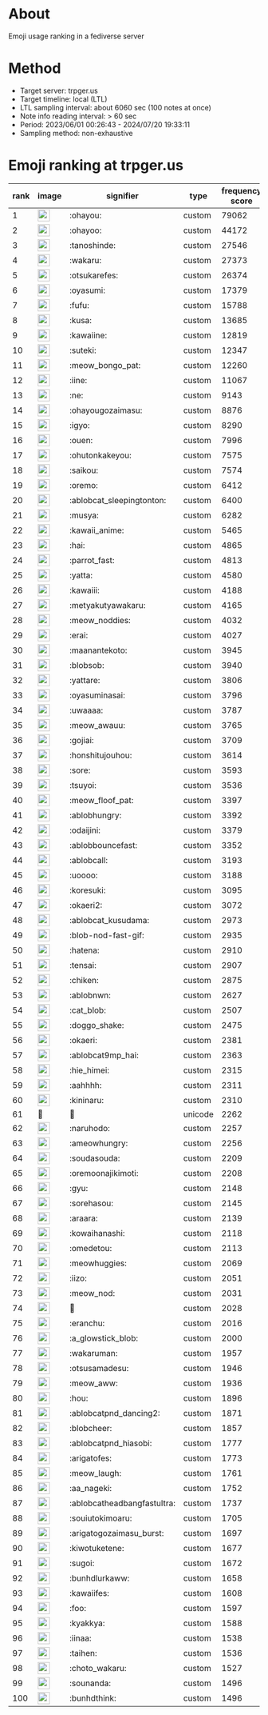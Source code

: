 # About
Emoji usage ranking in a fediverse server

# Method
- Target server: trpger.us
- Target timeline: local (LTL)
- LTL sampling interval: about 6060 sec (100 notes at once)
- Note info reading interval: > 60 sec
- Period: 2023/06/01 00:26:43 - 2024/07/20 19:33:11 
- Sampling method: non-exhaustive

# Emoji ranking at trpger.us

|rank|image|signifier|type|frequency score|
|----|----|----|----|----|
|1|<img height="24" src="https://trpger.us/emoji/ohayou.webp">|:ohayou:|custom|79062|
|2|<img height="24" src="https://trpger.us/emoji/ohayoo.webp">|:ohayoo:|custom|44172|
|3|<img height="24" src="https://trpger.us/emoji/tanoshinde.webp">|:tanoshinde:|custom|27546|
|4|<img height="24" src="https://trpger.us/emoji/wakaru.webp">|:wakaru:|custom|27373|
|5|<img height="24" src="https://trpger.us/emoji/otsukarefes.webp">|:otsukarefes:|custom|26374|
|6|<img height="24" src="https://trpger.us/emoji/oyasumi.webp">|:oyasumi:|custom|17379|
|7|<img height="24" src="https://trpger.us/emoji/fufu.webp">|:fufu:|custom|15788|
|8|<img height="24" src="https://trpger.us/emoji/kusa.webp">|:kusa:|custom|13685|
|9|<img height="24" src="https://trpger.us/emoji/kawaiine.webp">|:kawaiine:|custom|12819|
|10|<img height="24" src="https://trpger.us/emoji/suteki.webp">|:suteki:|custom|12347|
|11|<img height="24" src="https://trpger.us/emoji/meow_bongo_pat.webp">|:meow_bongo_pat:|custom|12260|
|12|<img height="24" src="https://trpger.us/emoji/iine.webp">|:iine:|custom|11067|
|13|<img height="24" src="https://trpger.us/emoji/ne.webp">|:ne:|custom|9143|
|14|<img height="24" src="https://trpger.us/emoji/ohayougozaimasu.webp">|:ohayougozaimasu:|custom|8876|
|15|<img height="24" src="https://trpger.us/emoji/igyo.webp">|:igyo:|custom|8290|
|16|<img height="24" src="https://trpger.us/emoji/ouen.webp">|:ouen:|custom|7996|
|17|<img height="24" src="https://trpger.us/emoji/ohutonkakeyou.webp">|:ohutonkakeyou:|custom|7575|
|18|<img height="24" src="https://trpger.us/emoji/saikou.webp">|:saikou:|custom|7574|
|19|<img height="24" src="https://trpger.us/emoji/oremo.webp">|:oremo:|custom|6412|
|20|<img height="24" src="https://trpger.us/emoji/ablobcat_sleepingtonton.webp">|:ablobcat_sleepingtonton:|custom|6400|
|21|<img height="24" src="https://trpger.us/emoji/musya.webp">|:musya:|custom|6282|
|22|<img height="24" src="https://trpger.us/emoji/kawaii_anime.webp">|:kawaii_anime:|custom|5465|
|23|<img height="24" src="https://trpger.us/emoji/hai.webp">|:hai:|custom|4865|
|24|<img height="24" src="https://trpger.us/emoji/parrot_fast.webp">|:parrot_fast:|custom|4813|
|25|<img height="24" src="https://trpger.us/emoji/yatta.webp">|:yatta:|custom|4580|
|26|<img height="24" src="https://trpger.us/emoji/kawaiii.webp">|:kawaiii:|custom|4188|
|27|<img height="24" src="https://trpger.us/emoji/metyakutyawakaru.webp">|:metyakutyawakaru:|custom|4165|
|28|<img height="24" src="https://trpger.us/emoji/meow_noddies.webp">|:meow_noddies:|custom|4032|
|29|<img height="24" src="https://trpger.us/emoji/erai.webp">|:erai:|custom|4027|
|30|<img height="24" src="https://trpger.us/emoji/maanantekoto.webp">|:maanantekoto:|custom|3945|
|31|<img height="24" src="https://trpger.us/emoji/blobsob.webp">|:blobsob:|custom|3940|
|32|<img height="24" src="https://trpger.us/emoji/yattare.webp">|:yattare:|custom|3806|
|33|<img height="24" src="https://trpger.us/emoji/oyasuminasai.webp">|:oyasuminasai:|custom|3796|
|34|<img height="24" src="https://trpger.us/emoji/uwaaaa.webp">|:uwaaaa:|custom|3787|
|35|<img height="24" src="https://trpger.us/emoji/meow_awauu.webp">|:meow_awauu:|custom|3765|
|36|<img height="24" src="https://trpger.us/emoji/gojiai.webp">|:gojiai:|custom|3709|
|37|<img height="24" src="https://trpger.us/emoji/honshitujouhou.webp">|:honshitujouhou:|custom|3614|
|38|<img height="24" src="https://trpger.us/emoji/sore.webp">|:sore:|custom|3593|
|39|<img height="24" src="https://trpger.us/emoji/tsuyoi.webp">|:tsuyoi:|custom|3536|
|40|<img height="24" src="https://trpger.us/emoji/meow_floof_pat.webp">|:meow_floof_pat:|custom|3397|
|41|<img height="24" src="https://trpger.us/emoji/ablobhungry.webp">|:ablobhungry:|custom|3392|
|42|<img height="24" src="https://trpger.us/emoji/odaijini.webp">|:odaijini:|custom|3379|
|43|<img height="24" src="https://trpger.us/emoji/ablobbouncefast.webp">|:ablobbouncefast:|custom|3352|
|44|<img height="24" src="https://trpger.us/emoji/ablobcall.webp">|:ablobcall:|custom|3193|
|45|<img height="24" src="https://trpger.us/emoji/uoooo.webp">|:uoooo:|custom|3188|
|46|<img height="24" src="https://trpger.us/emoji/koresuki.webp">|:koresuki:|custom|3095|
|47|<img height="24" src="https://trpger.us/emoji/okaeri2.webp">|:okaeri2:|custom|3072|
|48|<img height="24" src="https://trpger.us/emoji/ablobcat_kusudama.webp">|:ablobcat_kusudama:|custom|2973|
|49|<img height="24" src="https://trpger.us/emoji/blob-nod-fast-gif.webp">|:blob-nod-fast-gif:|custom|2935|
|50|<img height="24" src="https://trpger.us/emoji/hatena.webp">|:hatena:|custom|2910|
|51|<img height="24" src="https://trpger.us/emoji/tensai.webp">|:tensai:|custom|2907|
|52|<img height="24" src="https://trpger.us/emoji/chiken.webp">|:chiken:|custom|2875|
|53|<img height="24" src="https://trpger.us/emoji/ablobnwn.webp">|:ablobnwn:|custom|2627|
|54|<img height="24" src="https://trpger.us/emoji/cat_blob.webp">|:cat_blob:|custom|2507|
|55|<img height="24" src="https://trpger.us/emoji/doggo_shake.webp">|:doggo_shake:|custom|2475|
|56|<img height="24" src="https://trpger.us/emoji/okaeri.webp">|:okaeri:|custom|2381|
|57|<img height="24" src="https://trpger.us/emoji/ablobcat9mp_hai.webp">|:ablobcat9mp_hai:|custom|2363|
|58|<img height="24" src="https://trpger.us/emoji/hie_himei.webp">|:hie_himei:|custom|2315|
|59|<img height="24" src="https://trpger.us/emoji/aahhhh.webp">|:aahhhh:|custom|2311|
|60|<img height="24" src="https://trpger.us/emoji/kininaru.webp">|:kininaru:|custom|2310|
|61|🍮|🍮|unicode|2262|
|62|<img height="24" src="https://trpger.us/emoji/naruhodo.webp">|:naruhodo:|custom|2257|
|63|<img height="24" src="https://trpger.us/emoji/ameowhungry.webp">|:ameowhungry:|custom|2256|
|64|<img height="24" src="https://trpger.us/emoji/soudasouda.webp">|:soudasouda:|custom|2209|
|65|<img height="24" src="https://trpger.us/emoji/oremoonajikimoti.webp">|:oremoonajikimoti:|custom|2208|
|66|<img height="24" src="https://trpger.us/emoji/gyu.webp">|:gyu:|custom|2148|
|67|<img height="24" src="https://trpger.us/emoji/sorehasou.webp">|:sorehasou:|custom|2145|
|68|<img height="24" src="https://trpger.us/emoji/araara.webp">|:araara:|custom|2139|
|69|<img height="24" src="https://trpger.us/emoji/kowaihanashi.webp">|:kowaihanashi:|custom|2118|
|70|<img height="24" src="https://trpger.us/emoji/omedetou.webp">|:omedetou:|custom|2113|
|71|<img height="24" src="https://trpger.us/emoji/meowhuggies.webp">|:meowhuggies:|custom|2069|
|72|<img height="24" src="https://trpger.us/emoji/iizo.webp">|:iizo:|custom|2051|
|73|<img height="24" src="https://trpger.us/emoji/meow_nod.webp">|:meow_nod:|custom|2031|
|74|<img height="24" src="https://trpger.us/emoji/birthday.webp">|:birthday:|custom|2028|
|75|<img height="24" src="https://trpger.us/emoji/eranchu.webp">|:eranchu:|custom|2016|
|76|<img height="24" src="https://trpger.us/emoji/a_glowstick_blob.webp">|:a_glowstick_blob:|custom|2000|
|77|<img height="24" src="https://trpger.us/emoji/wakaruman.webp">|:wakaruman:|custom|1957|
|78|<img height="24" src="https://trpger.us/emoji/otsusamadesu.webp">|:otsusamadesu:|custom|1946|
|79|<img height="24" src="https://trpger.us/emoji/meow_aww.webp">|:meow_aww:|custom|1936|
|80|<img height="24" src="https://trpger.us/emoji/hou.webp">|:hou:|custom|1896|
|81|<img height="24" src="https://trpger.us/emoji/ablobcatpnd_dancing2.webp">|:ablobcatpnd_dancing2:|custom|1871|
|82|<img height="24" src="https://trpger.us/emoji/blobcheer.webp">|:blobcheer:|custom|1857|
|83|<img height="24" src="https://trpger.us/emoji/ablobcatpnd_hiasobi.webp">|:ablobcatpnd_hiasobi:|custom|1777|
|84|<img height="24" src="https://trpger.us/emoji/arigatofes.webp">|:arigatofes:|custom|1773|
|85|<img height="24" src="https://trpger.us/emoji/meow_laugh.webp">|:meow_laugh:|custom|1761|
|86|<img height="24" src="https://trpger.us/emoji/aa_nageki.webp">|:aa_nageki:|custom|1752|
|87|<img height="24" src="https://trpger.us/emoji/ablobcatheadbangfastultra.webp">|:ablobcatheadbangfastultra:|custom|1737|
|88|<img height="24" src="https://trpger.us/emoji/souiutokimoaru.webp">|:souiutokimoaru:|custom|1705|
|89|<img height="24" src="https://trpger.us/emoji/arigatogozaimasu_burst.webp">|:arigatogozaimasu_burst:|custom|1697|
|90|<img height="24" src="https://trpger.us/emoji/kiwotuketene.webp">|:kiwotuketene:|custom|1677|
|91|<img height="24" src="https://trpger.us/emoji/sugoi.webp">|:sugoi:|custom|1672|
|92|<img height="24" src="https://trpger.us/emoji/bunhdlurkaww.webp">|:bunhdlurkaww:|custom|1658|
|93|<img height="24" src="https://trpger.us/emoji/kawaiifes.webp">|:kawaiifes:|custom|1608|
|94|<img height="24" src="https://trpger.us/emoji/foo.webp">|:foo:|custom|1597|
|95|<img height="24" src="https://trpger.us/emoji/kyakkya.webp">|:kyakkya:|custom|1588|
|96|<img height="24" src="https://trpger.us/emoji/iinaa.webp">|:iinaa:|custom|1538|
|97|<img height="24" src="https://trpger.us/emoji/taihen.webp">|:taihen:|custom|1536|
|98|<img height="24" src="https://trpger.us/emoji/choto_wakaru.webp">|:choto_wakaru:|custom|1527|
|99|<img height="24" src="https://trpger.us/emoji/sounanda.webp">|:sounanda:|custom|1496|
|100|<img height="24" src="https://trpger.us/emoji/bunhdthink.webp">|:bunhdthink:|custom|1496|

